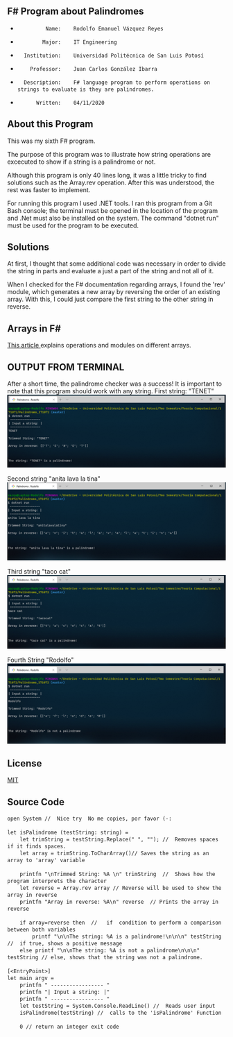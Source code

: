 ## F# Program about Palindromes

 *              Name:    Rodolfo Emanuel Vázquez Reyes
 *             Major:    IT Engineering
 *       Institution:    Universidad Politécnica de San Luis Potosí
 *         Professor:    Juan Carlos González Ibarra
 *       Description:    F# language program to perform operations on strings to evaluate is they are palindromes.         
 *           Written:    04/11/2020

## About this Program 
This was my sixth F# program.

The purpose of this program was to illustrate how string operations are excecuted to show if a string is a palindrome or not. 

Although this program is only 40 lines long, it was a little tricky to find solutions such as the Array.rev operation. After this was understood, the rest was faster to implement. 

For running this program I used .NET tools.
I ran this program from a Git Bash console; the terminal must be opened in the location of the program and .Net must also
be installed on the system. The command "dotnet run" must be used for the program to be executed. 

## Solutions

At first, I thought that some additional code was necessary in order to divide the string in parts and evaluate a just a part of the string and not all of it. 

When I checked for the F# documentation regarding arrays, I found the 'rev' module, which generates a new array by reversing the order of an existing array. With this, I could just compare the first string to the other string in reverse. 



## Arrays in F#
[ This article ](https://docs.microsoft.com/en-us/dotnet/fsharp/language-reference/arrays)
 explains operations and modules on different arrays. 



## OUTPUT FROM TERMINAL
After a short time, the palindrome checker was a success!
It is important to note that this program should work with any string. 
First string: "TENET"
<img src="images/tenet.png"> 

Second string "anita lava la tina"
<img src="images/anita.png">  

Third string "taco cat"
<img src="images/taco.png">

Fourth String "Rodolfo"
<img src="images/rodo.png">



## License
[MIT](https://choosealicense.com/licenses/mit/)


## Source Code
```F#
open System //  Nice try  No me copies, por favor (-:

let isPalindrome (testString: string) =
    let trimString = testString.Replace(" ", ""); //  Removes spaces if it finds spaces.
    let array = trimString.ToCharArray()// Saves the string as an array to 'array' variable
    
    printfn "\nTrimmed String: %A \n" trimString  //  Shows how the program interprets the character
    let reverse = Array.rev array // Reverse will be used to show the array in reverse
    printfn "Array in reverse: %A\n" reverse  // Prints the array in reverse

    if array=reverse then  //   if  condition to perform a comparison between both variables 
        printf "\n\nThe string: %A is a palindrome!\n\n\n" testString  //  if true, shows a positive message
    else printf "\n\nThe string: %A is not a palindrome\n\n\n" testString // else, shows that the string was not a palindrome. 

[<EntryPoint>]
let main argv =
    printfn " ----------------- "
    printfn "| Input a string: |"
    printfn " ----------------- "
    let testString = System.Console.ReadLine() //  Reads user input 
    isPalindrome(testString) //  calls to the 'isPalindrome' Function
    
    0 // return an integer exit code